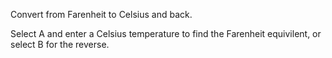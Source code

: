 Convert from Farenheit to Celsius and back. 

Select A and enter a Celsius temperature to find the Farenheit equivilent, or select B for the reverse.
